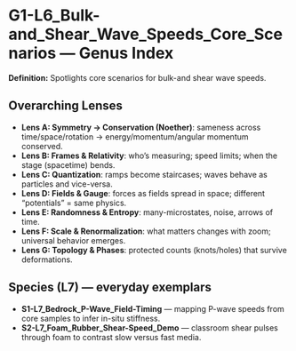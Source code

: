 # G1-L6_Bulk-and_Shear_Wave_Speeds_Core_Scenarios — Genus Index
**Definition:** Spotlights core scenarios for bulk-and shear wave speeds.

## Overarching Lenses

- **Lens A: Symmetry -> Conservation (Noether)**: sameness across time/space/rotation → energy/momentum/angular momentum conserved.
- **Lens B: Frames & Relativity**: who’s measuring; speed limits; when the stage (spacetime) bends.
- **Lens C: Quantization**: ramps become staircases; waves behave as particles and vice-versa.
- **Lens D: Fields & Gauge**: forces as fields spread in space; different “potentials” = same physics.
- **Lens E: Randomness & Entropy**: many-microstates, noise, arrows of time.
- **Lens F: Scale & Renormalization**: what matters changes with zoom; universal behavior emerges.
- **Lens G: Topology & Phases**: protected counts (knots/holes) that survive deformations.

## Species (L7) — everyday exemplars
- **S1-L7_Bedrock_P-Wave_Field-Timing** — mapping P-wave speeds from core samples to infer in-situ stiffness.
- **S2-L7_Foam_Rubber_Shear-Speed_Demo** — classroom shear pulses through foam to contrast slow versus fast media.
